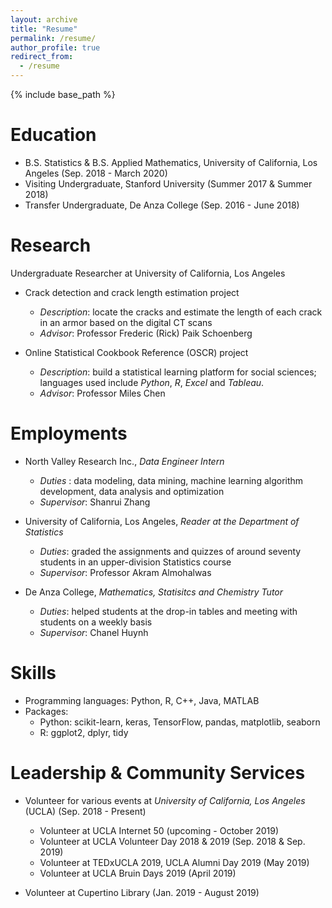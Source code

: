 ```yaml
---
layout: archive
title: "Resume"
permalink: /resume/
author_profile: true
redirect_from:
  - /resume
---
```


{% include base_path %}

Education
======
* B.S. Statistics & B.S. Applied Mathematics, University of California, Los Angeles (Sep. 2018 - March 2020)
* Visiting Undergraduate, Stanford University (Summer 2017 & Summer 2018)
* Transfer Undergraduate, De Anza College (Sep. 2016 - June 2018)

Research
======
Undergraduate Researcher at University of California, Los Angeles

* Crack detection and crack length estimation project
  * *Description*: locate the cracks and estimate the length of each crack in an armor based on the digital CT scans
  * *Advisor*: Professor Frederic (Rick) Paik Schoenberg
  
* Online Statistical Cookbook Reference (OSCR) project 
  * *Description*: build a statistical learning platform for social sciences; languages used include *Python*, *R*, *Excel* and *Tableau*. 
  * *Advisor*: Professor Miles Chen
  
Employments
======
* North Valley Research Inc., *Data Engineer Intern*
  * *Duties* : data modeling, data mining, machine learning algorithm development, data analysis and optimization
  * *Supervisor*: Shanrui Zhang

* University of California, Los Angeles, *Reader at the Department of Statistics*
  * *Duties*: graded the assignments and quizzes of around seventy students in an upper-division Statistics course
  * *Supervisor*: Professor Akram Almohalwas
  
 * De Anza College, *Mathematics, Statisitcs and Chemistry Tutor*
    * *Duties*: helped students at the drop-in tables and meeting with students on a weekly basis
    * *Supervisor*: Chanel Huynh 
  
Skills
======
* Programming languages: Python, R, C++, Java, MATLAB
* Packages: 
  * Python: scikit-learn, keras, TensorFlow, pandas, matplotlib, seaborn
  * R: ggplot2, dplyr, tidy
  
Leadership & Community Services
======

* Volunteer for various events at *University of California, Los Angeles* (UCLA) (Sep. 2018 - Present)

  * Volunteer at UCLA Internet 50 (upcoming - October 2019)
  * Volunteer at UCLA Volunteer Day 2018 & 2019 (Sep. 2018 & Sep. 2019)
  * Volunteer at TEDxUCLA 2019, UCLA Alumni Day 2019 (May 2019)
  * Volunteer at UCLA Bruin Days 2019 (April 2019)
  
 * Volunteer at Cupertino Library (Jan. 2019 - August 2019)
 
